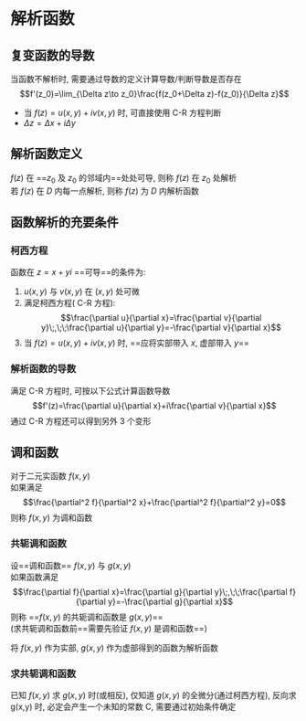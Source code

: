 # 解析函数
## 复变函数的导数
当函数不解析时, 需要通过导数的定义计算导数/判断导数是否存在
$$f'(z_0)=\lim_{\Delta z\to z_0}\frac{f(z_0+\Delta z)-f(z_0)}{\Delta z}$$
* 当 $f(z)=u(x,y)+iv(x,y)$ 时, 可直接使用 C-R 方程判断
* $\Delta z=\Delta x+i\Delta y$
## 解析函数定义
$f(z)$ 在 ==$z_0$ 及 $z_0$ 的邻域内==处处可导, 则称 $f(z)$ 在 $z_0$ 处解析  
若 $f(z)$ 在 $D$ 内每一点解析, 则称 $f(z)$ 为 $D$ 内解析函数

## 函数解析的充要条件
### 柯西方程
函数在 $z=x+yi$ ==可导==的条件为:
1. $u(x,y)$ 与 $v(x,y)$ 在 $(x,y)$ 处可微
2. 满足柯西方程( C-R 方程):
$$\frac{\partial u}{\partial x}=\frac{\partial v}{\partial y}\;,\;\;\frac{\partial u}{\partial y}=-\frac{\partial v}{\partial x}$$
3. 当 $f(z)=u(x,y)+iv(x,y)$ 时, ==应将实部带入 $x$, 虚部带入 $y$==

### 解析函数的导数
满足 C-R 方程时, 可按以下公式计算函数导数
$$f'(z)=\frac{\partial u}{\partial x}+i\frac{\partial v}{\partial x}$$
通过 C-R 方程还可以得到另外 3 个变形

## 调和函数
对于二元实函数 $f(x,y)$  
如果满足 
$$\frac{\partial^2 f}{\partial^2 x}+\frac{\partial^2 f}{\partial^2 y}=0$$
则称 $f(x,y)$ 为调和函数

### 共轭调和函数
设==调和函数== $f(x,y)$ 与 $g(x,y)$  
如果函数满足 
$$\frac{\partial f}{\partial x}=\frac{\partial g}{\partial y}\;,\;\;\frac{\partial f}{\partial y}=-\frac{\partial g}{\partial x}$$
则称 ==$f(x,y)$ 的共轭调和函数是 $g(x,y)$==  
(求共轭调和函数前==需要先验证 $f(x,y)$ 是调和函数==)

将 $f(x,y)$ 作为实部, $g(x,y)$ 作为虚部得到的函数为解析函数

### 求共轭调和函数
已知 $f(x,y)$ 求 $g(x,y)$ 时(或相反), 仅知道 $g(x,y)$ 的全微分(通过柯西方程), 反向求 g(x,y) 时, 必定会产生一个未知的常数 C, 需要通过初始条件确定
